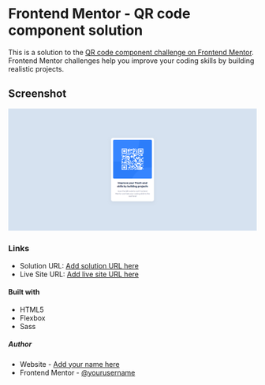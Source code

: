 # Frontend Mentor - QR code component solution

This is a solution to the [QR code component challenge on Frontend Mentor](https://www.frontendmentor.io/challenges/qr-code-component-iux_sIO_H). Frontend Mentor challenges help you improve your coding skills by building realistic projects.

## Screenshot

![](./screenshot.png)

### Links

- Solution URL: [Add solution URL here](https://your-solution-url.com)
- Live Site URL: [Add live site URL here](https://your-live-site-url.com)

#### Built with

- HTML5
- Flexbox
- Sass

##### Author

- Website - [Add your name here](https://ny-nivoarijaona.space)
- Frontend Mentor - [@yourusername](https://www.frontendmentor.io/profile/fanasinany)
